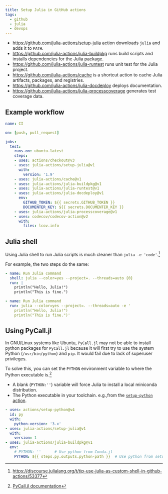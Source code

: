 ```yaml
---
title: Setup Julia in GitHub actions
tags:
  - github
  - julia
  - devops
---
```

- <https://github.com/julia-actions/setup-julia> action downloads `julia` and adds it to `PATH`.
- <https://github.com/julia-actions/julia-buildpkg> runs build scripts and installs dependencies for the Julia package.
- <https://github.com/julia-actions/julia-runtest> runs unit test for the Julia project.
- <https://github.com/julia-actions/cache> is a shortcut action to cache Julia artifacts, packages, and registries.
- <https://github.com/julia-actions/julia-docdeploy> deploys documentation.
- <https://github.com/julia-actions/julia-processcoverage> generates test coverage data.

## Example workflow

```yaml
name: CI

on: [push, pull_request]

jobs:
  test:
    runs-on: ubuntu-latest
    steps:
    - uses: actions/checkout@v3
    - uses: julia-actions/setup-julia@v1
      with:
        version: '1.9'
    - uses: julia-actions/cache@v1
    - uses: julia-actions/julia-buildpkg@v1
    - uses: julia-actions/julia-runtest@v1
    - uses: julia-actions/julia-docdeploy@v1
      env:
        GITHUB_TOKEN: ${{ secrets.GITHUB_TOKEN }}
        DOCUMENTER_KEY: ${{ secrets.DOCUMENTER_KEY }}
    - uses: julia-actions/julia-processcoverage@v1
    - uses: codecov/codecov-action@v2
      with:
        files: lcov.info
```

## Julia shell

Using Julia shell to run Julia scripts is much cleaner than `julia -e 'code'`.[^juliashell]

For example, the two steps do the same:

```yaml
- name: Run Julia command
  shell: julia --color=yes --project=. --threads=auto {0}
  run: |
    println("Hello, Julia!")
    println("This is fine.")

- name: Run Julia command
  run: julia --color=yes --project=. --threads=auto -e '
    println("Hello, Julia!")
    println("This is fine.")'
```

[^juliashell]: https://discourse.julialang.org/t/tip-use-julia-as-custom-shell-in-github-actions/53377

## Using PyCall.jl

In GNU/Linux systems like Ubuntu, `PyCall.jl` may not be able to install python packages for `PyCall.jl` because it will first try to use the system Python (`/usr/bin/python`) and `pip`. It would fail due to lack of superuser privileges.

To solve this, you can set the `PYTHON` environment variable to where the Python executable is.[^pycalljldocs]

- A blank (`PYTHON:''`) variable will force Julia to install a local miniconda distribution.
- The Python executable in your toolchain. e.g.,from the [`setup-python` action](https://github.com/marketplace/actions/setup-python).

[^pycalljldocs]: [PyCall.jl documentation](https://github.com/JuliaPy/PyCall.jl#specifying-the-python-version)

```yaml
- uses: actions/setup-python@v4
  id: py
  with:
    python-version: '3.x'
- uses: julia-actions/setup-julia@v1
  with:
    version: 1
- uses: julia-actions/julia-buildpkg@v1
  env:
    # PYTHON: ''      # Use python from Conda.jl
    PYTHON: ${{ steps.py.outputs.python-path }}  # Use python from setup-python
```
